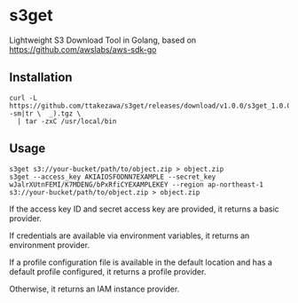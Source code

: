# s3get

Lightweight S3 Download Tool in Golang, based on https://github.com/awslabs/aws-sdk-go

## Installation

    curl -L https://github.com/ttakezawa/s3get/releases/download/v1.0.0/s3get_1.0.0_$(uname -sm|tr \  _).tgz \
      | tar -zxC /usr/local/bin

## Usage

    s3get s3://your-bucket/path/to/object.zip > object.zip
    s3get --access_key AKIAIOSFODNN7EXAMPLE --secret_key wJalrXUtnFEMI/K7MDENG/bPxRfiCYEXAMPLEKEY --region ap-northeast-1 s3://your-bucket/path/to/object.zip > object.zip

If the access key ID and secret access key are provided, it returns a basic
provider.

If credentials are available via environment variables, it returns an
environment provider.

If a profile configuration file is available in the default location and has
a default profile configured, it returns a profile provider.

Otherwise, it returns an IAM instance provider.
